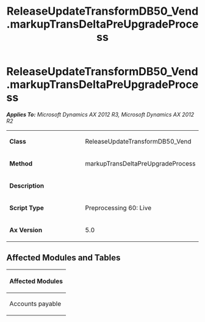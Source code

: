 ﻿---
title: ReleaseUpdateTransformDB50_Vend.markupTransDeltaPreUpgradeProcess
TOCTitle: ReleaseUpdateTransformDB50_Vend.markupTransDeltaPreUpgradeProcess
ms:assetid: 05715591-6320-a08e-91d8-178a0b7b9749
ms:mtpsurl: https://msdn.microsoft.com/en-us/library/JJ684715(v=AX.60)
ms:contentKeyID: 49706411
ms.date: 05/18/2015
mtps_version: v=AX.60
---

# ReleaseUpdateTransformDB50\_Vend.markupTransDeltaPreUpgradeProcess 


_**Applies To:** Microsoft Dynamics AX 2012 R3, Microsoft Dynamics AX 2012 R2_

<table>
<colgroup>
<col style="width: 50%" />
<col style="width: 50%" />
</colgroup>
<tbody>
<tr class="odd">
<td><p><strong>Class</strong></p></td>
<td><p>ReleaseUpdateTransformDB50_Vend</p></td>
</tr>
<tr class="even">
<td><p><strong>Method</strong></p></td>
<td><p>markupTransDeltaPreUpgradeProcess</p></td>
</tr>
<tr class="odd">
<td><p><strong>Description</strong></p></td>
<td><p></p></td>
</tr>
<tr class="even">
<td><p><strong>Script Type</strong></p></td>
<td><p>Preprocessing 60: Live</p></td>
</tr>
<tr class="odd">
<td><p><strong>Ax Version</strong></p></td>
<td><p>5.0</p></td>
</tr>
</tbody>
</table>


## Affected Modules and Tables

<table>
<colgroup>
<col style="width: 100%" />
</colgroup>
<thead>
<tr class="header">
<th><p>Affected Modules</p></th>
</tr>
</thead>
<tbody>
<tr class="odd">
<td><p>Accounts payable</p></td>
</tr>
</tbody>
</table>

  


